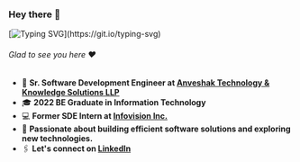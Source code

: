 ### Hey there :wave:

[![Typing SVG](https://readme-typing-svg.herokuapp.com?color=%2336BCF7&lines=I+am+Anushree+More.)](https://git.io/typing-svg)  
###### Glad to see you here :heart:

- 🏢 **Sr. Software Development Engineer at <a href="https://www.anveshak.com/" target="_blank">Anveshak Technology & Knowledge Solutions LLP</a>**  
- 🎓 **2022 BE Graduate in Information Technology**  
- 💻 **Former SDE Intern at <a href="https://www.infovision.com/" target="_blank">Infovision Inc.</a>**
- 🌱 **Passionate about building efficient software solutions and exploring new technologies.**
- 🖇 **Let's connect on <a href="https://www.linkedin.com/in/anushree-more-12112000" target="_blank">LinkedIn</a>**  
